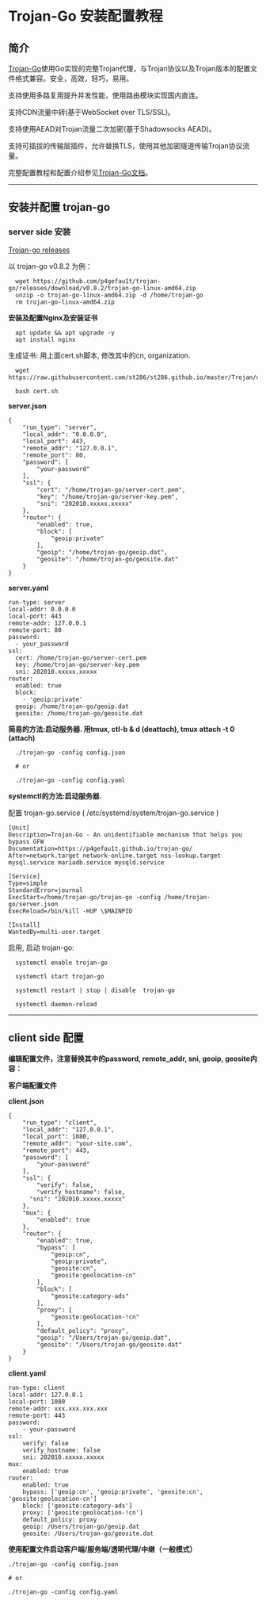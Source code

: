 
#  Trojan-Go 安装配置教程


## 简介

[Trojan-Go](https://github.com/p4gefau1t/trojan-go)使用Go实现的完整Trojan代理，与Trojan协议以及Trojan版本的配置文件格式兼容。安全，高效，轻巧，易用。

支持使用多路复用提升并发性能，使用路由模块实现国内直连。

支持CDN流量中转(基于WebSocket over TLS/SSL)。

支持使用AEAD对Trojan流量二次加密(基于Shadowsocks AEAD)。

支持可插拔的传输层插件，允许替换TLS，使用其他加密隧道传输Trojan协议流量。

完整配置教程和配置介绍参见[Trojan-Go文档](https://p4gefau1t.github.io/trojan-go)。

------
## 安装并配置 trojan-go

### server side 安装

[Trojan-go releases](https://github.com/p4gefau1t/trojan-go/releases)

以 trojan-go v0.8.2 为例：

      wget https://github.com/p4gefau1t/trojan-go/releases/download/v0.8.2/trojan-go-linux-amd64.zip
      unzip -o trojan-go-linux-amd64.zip -d /home/trojan-go
      rm trojan-go-linux-amd64.zip
      

**安装及配置Nginx及安装证书**

      apt update && apt upgrade -y
      apt install nginx

生成证书: 用上面cert.sh脚本, 修改其中的cn, organization.

      wget https://raw.githubusercontent.com/st286/st286.github.io/master/Trojan/cert.sh
      
      bash cert.sh
            
**server.json**

```shell
{
    "run_type": "server",
    "local_addr": "0.0.0.0",
    "local_port": 443,
    "remote_addr": "127.0.0.1",
    "remote_port": 80,
    "password": [
        "your-password"
    ],
    "ssl": {
        "cert": "/home/trojan-go/server-cert.pem",
        "key": "/home/trojan-go/server-key.pem",
        "sni": "202010.xxxxx.xxxxx"
    },
    "router": {
        "enabled": true,
        "block": [
            "geoip:private"
        ],
        "geoip": "/home/trojan-go/geoip.dat",
        "geosite": "/home/trojan-go/geosite.dat"
    }
}
```

**server.yaml**

```shell
run-type: server
local-addr: 0.0.0.0
local-port: 443
remote-addr: 127.0.0.1
remote-port: 80
password:
  - your_password
ssl:
  cert: /home/trojan-go/server-cert.pem
  key: /home/trojan-go/server-key.pem
  sni: 202010.xxxxx.xxxxx
router:
  enabled: true
  block:
    - 'geoip:private'
  geoip: /home/trojan-go/geoip.dat
  geosite: /home/trojan-go/geosite.dat
```

**简易的方法:启动服务器. 用tmux, ctl-b & d (deattach), tmux attach -t 0 (attach)**

      ./trojan-go -config config.json
      
      # or
      
      ./trojan-go -config config.yaml

**systemctl的方法:启动服务器.**

配置 trojan-go.service  ( /etc/systemd/system/trojan-go.service )

```shell
[Unit]
Description=Trojan-Go - An unidentifiable mechanism that helps you bypass GFW
Documentation=https://p4gefau1t.github.io/trojan-go/
After=network.target network-online.target nss-lookup.target mysql.service mariadb.service mysqld.service

[Service]
Type=simple
StandardError=journal
ExecStart=/home/trojan-go/trojan-go -config /home/trojan-go/server.json
ExecReload=/bin/kill -HUP \$MAINPID

[Install]
WantedBy=multi-user.target

```

启用, 启动 trojan-go:

      systemctl enable trojan-go
      
      systemctl start trojan-go
      
      systemctl restart | stop | disable  trojan-go
      
      systemctl daemon-reload
      
      
------
##  client side 配置

**编辑配置文件，注意替换其中的password, remote_addr, sni, geoip, geosite内容：**


**客户端配置文件**

**client.json**

```shell
{
    "run_type": "client",
    "local_addr": "127.0.0.1",
    "local_port": 1080,
    "remote_addr": "your-site.com",
    "remote_port": 443,
    "password": [
        "your-password"
    ],
    "ssl": {
        "verify": false,
        "verify_hostname": false,
	  "sni": "202010.xxxxx.xxxxx"
    },
    "mux": {
        "enabled": true
    },
    "router": {
        "enabled": true,
        "bypass": [
            "geoip:cn",
            "geoip:private",
            "geosite:cn",
            "geosite:geolocation-cn"
        ],
        "block": [
            "geosite:category-ads"
        ],
        "proxy": [
            "geosite:geolocation-!cn"
        ],
        "default_policy": "proxy",
        "geoip": "/Users/trojan-go/geoip.dat",
        "geosite": "/Users/trojan-go/geosite.dat"
    }
}

```
**client.yaml**
```shell
run-type: client
local-addr: 127.0.0.1
local-port: 1080
remote-addr: xxx.xxx.xxx.xxx
remote-port: 443
password:
    - your-password
ssl:
    verify: false
    verify_hostname: false
    sni: 202010.xxxxx.xxxxx
mux:
    enabled: true
router:
    enabled: true
    bypass: ['geoip:cn', 'geoip:private', 'geosite:cn', 'geosite:geolocation-cn']
    block: ['geosite:category-ads']
    proxy: ['geosite:geolocation-!cn']
    default_policy: proxy
    geoip: /Users/trojan-go/geoip.dat
    geosite: /Users/trojan-go/geosite.dat
```

**使用配置文件启动客户端/服务端/透明代理/中继（一般模式）**

	./trojan-go -config config.json
	
	# or 
	
	./trojan-go -config config.yaml
	
